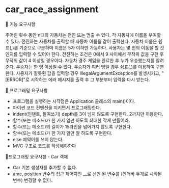 # car_race_assignment

🚀 기능 요구사항

주어진 횟수 동안 n대의 자동차는 전진 또는 멈출 수 있다. 
각 자동차에 이름을 부여할 수 있다. 전진하는 자동차를 출력할 때 자동차 이름을 같이 출력한다. 
자동차 이름은 쉼표(,)를 기준으로 구분하며 이름은 5자 이하만 가능하다. 
사용자는 몇 번의 이동을 할 것인지를 입력할 수 있어야 한다. 
전진하는 조건은 0에서 9 사이에서 무작위 값을 구한 후 무작위 값이 4 이상일 경우이다. 
자동차 경주 게임을 완료한 후 누가 우승했는지를 알려준다. 우승자는 한 명 이상일 수 있다. 
우승자가 여러 명일 경우 쉼표(,)를 이용하여 구분한다. 
사용자가 잘못된 값을 입력할 경우 IllegalArgumentException를 발생시키고, "[ERROR]"로 시작하는 에러 메시지를 출력 후 그 부분부터 입력을 다시 받는다.



🎱 프로그래밍 요구사항
- 프로그램을 실행하는 시작점은 Application 클래스의 main()이다.
- 파이썬 코드 컨벤션을 지키면서 프로그래밍한다.
- indent(인덴트, 들여쓰기) depth를 3이 넘지 않도록 구현한다. 2까지만 허용한다.
- 함수(또는 메소드)가 한 가지 일만 하도록 최대한 작게 만들어라.
- 함수(또는 메소드)의 길이가 15라인을 넘어가지 않도록 구현한다.
- 함수(또는 메소드)가 한 가지 일만 잘 하도록 구현한다.
- else 예약어를 쓰지 않는다.
- MVC 구조로 코드를 작성해야한다



🚗프로그래밍 요구사항 - Car 객체
- Car 기본 생성자를 추가할 수 없다.
- ame, position 변수의 접근 제어자인 __로 선언 된 변수를 (언더바 두개로 시작된 변수) 변경할 수 없다.

